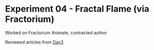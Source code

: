 # Experiment 04 - Fractal Flame (via Fractorium)

Worked on Fractorium Animate, contracted author

Reviewed articles from [Day3](Day3/README.md)
